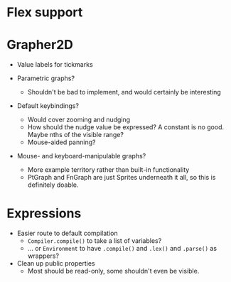 # Flex support #

# Grapher2D #
  * Value labels for tickmarks

  * Parametric graphs?
    * Shouldn't be bad to implement, and would certainly be interesting

  * Default keybindings?
    * Would cover zooming and nudging
    * How should the nudge value be expressed? A constant is no good. Maybe nths of the visible range?
    * Mouse-aided panning?

  * Mouse- and keyboard-manipulable graphs?
    * More example territory rather than built-in functionality
    * PtGraph and FnGraph are just Sprites underneath it all, so this is definitely doable.


# Expressions #
  * Easier route to default compilation
    * `Compiler.compile()` to take a list of variables?
    * ... or `Environment` to have `.compile()` and `.lex()` and `.parse()` as wrappers?
  * Clean up public properties
    * Most should be read-only, some shouldn't even be visible.